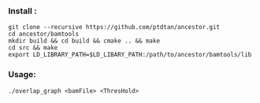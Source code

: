 ### Install :
    git clone --recursive https://github.com/ptdtan/ancestor.git
    cd ancestor/bamtools
    mkdir build && cd build && cmake .. && make
    cd src && make
    export LD_LIBRARY_PATH=$LD_LIBARY_PATH:/path/to/ancestor/bamtools/lib
### Usage:
    ./overlap_graph <bamFile> <ThresHold>
